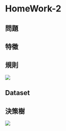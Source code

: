 # HomeWork-2

## 問題

## 特徵

## 規則
![](https://imgur.com/sbKg4xP.png)

## Dataset

## 決策樹
![](https://imgur.com/Sph4Tny.png)

